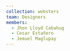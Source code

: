 ```yaml
---
collection: websters
team: Designers
members:
  - Jhon Lloyd Cabahug
  - Cesar Estañero
  - Jemuel Maglupay
---
```

